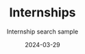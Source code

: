 ---
title: Internships
subtitle: Internship search sample
layout: default
modal-id: 7
date: 2024-03-29
img: internships.png
thumbnail: internships.png
alt: image-alt
description: Filter jobs conveniently to suit your requirements

---